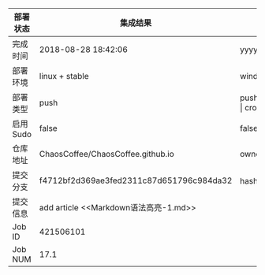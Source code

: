 部署状态 | 集成结果 | 参考值
---|---|---
完成时间 | 2018-08-28 18:42:06 | yyyy-mm-dd hh:mm:ss
部署环境 | linux + stable | window \| linux + stable
部署类型 | push | push \| pull_request \| api \| cron
启用Sudo | false | false \| true
仓库地址 | ChaosCoffee/ChaosCoffee.github.io | owner_name/repo_name
提交分支 | f4712bf2d369ae3fed2311c87d651796c984da32 | hash 16位
提交信息 | add article <<Markdown语法高亮-1.md>> |
Job ID   | 421506101 |
Job NUM  | 17.1 |
